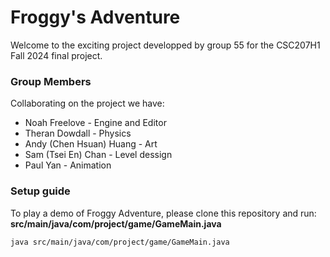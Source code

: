 # Froggy's Adventure

Welcome to the exciting project developped by group 55 for the CSC207H1 Fall 2024 final project.

### Group Members
Collaborating on the project we have:
* Noah Freelove - Engine and Editor
* Theran Dowdall - Physics
* Andy (Chen Hsuan) Huang - Art
* Sam (Tsei En) Chan - Level dessign
* Paul Yan - Animation

### Setup guide
To play a demo of Froggy Adventure, please clone this repository and run:<br> **src/main/java/com/project/game/GameMain.java**

`java src/main/java/com/project/game/GameMain.java`

